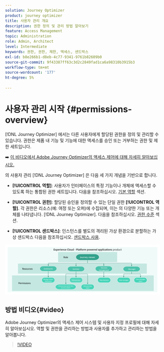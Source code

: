 ```yaml
---
solution: Journey Optimizer
product: journey optimizer
title: 사용자 관리 개요
description: 권한 정의 및 관리 방법 알아보기
feature: Access Management
topic: Administration
role: Admin, Architect
level: Intermediate
keywords: 권한, 권한, 제한, 액세스, 샌드박스
exl-id: b8e266b1-d8eb-4c77-9341-9761b82609b0
source-git-commit: 9f43387ff63c3d2c2849fad1ca6a98310b3915b3
workflow-type: tm+mt
source-wordcount: '177'
ht-degree: 5%

---
```


# 사용자 관리 시작 {#permissions-overview}

[!DNL Journey Optimizer] 에서는 다른 사용자에게 할당된 권한을 정의 및 관리할 수 있습니다. 권한은 제품 내 기능 및 기능에 대한 액세스를 승인 또는 거부하는 권한 및 제한 세트입니다.

➡️ [이 비디오에서 Adobe Journey Optimizer의 액세스 제어에 대해 자세히 알아보십시오.](#video)

의 사용자 관리 [!DNL Journey Optimizer] 은 다음 세 가지 개념을 기반으로 합니다.

* **[!UICONTROL 역할]**: 사용자가 인터페이스의 특정 기능이나 개체에 액세스할 수 있도록 하는 통합된 권한 세트입니다. 다음을 참조하십시오. [기본 역할](ootb-product-profiles.md) 섹션.

* **[!UICONTROL 권한]**: 할당된 승인을 정의할 수 있는 단일 권한 **[!UICONTROL 역할]**. 각 권한은 리소스(예: 여정 또는 오퍼)에 수집되며, 이는 의 다양한 기능 또는 개체를 나타냅니다. [!DNL Journey Optimizer]. 다음을 참조하십시오. [권한 수준](high-low-permissions.md) 섹션.

* **[!UICONTROL 샌드박스]**: 인스턴스를 별도의 격리된 가상 환경으로 분할하는 가상 샌드박스 다음을 참조하십시오. [샌드박스 사용](sandboxes.md).

![](assets/do-not-localize/permissions_2.png)

## 방법 비디오{#video}

Adobe Journey Optimizer의 액세스 제어 시스템 및 사용자 지정 프로필에 대해 자세히 알아보십시오. 역할 및 권한을 관리하는 방법과 사용자를 추가하고 관리하는 방법을 알아봅니다.

>[!VIDEO](https://video.tv.adobe.com/v/333998?quality=12)